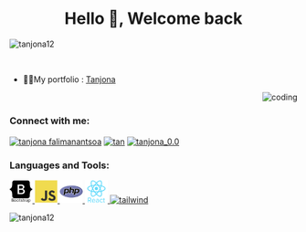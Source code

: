 <h1 align="center">Hello 👋, Welcome back</h1>
<p align="left"> <img src="https://komarev.com/ghpvc/?username=tanjona12&label=Profile%20views&color=0e75b6&style=flat" alt="tanjona12" /> </p>

<p align="left"> <a href="https://twitter.com/" target="blank"><img src="https://img.shields.io/twitter/follow/?logo=twitter&style=for-the-badge" alt="" /></a> </p>

- 👨‍💻My portfolio :  [Tanjona](https://tanjona12.github.io/portfolio/)

<p align="right"> <img src="https://media1.giphy.com/media/v1.Y2lkPTc5MGI3NjExZjAzcDFlb29uanZkM3FzZjg1OWFmbnpqcjZvZnlhMW5lNjVlYW8ybiZlcD12MV9pbnRlcm5hbF9naWZfYnlfaWQmY3Q9Zw/qgQUggAC3Pfv687qPC/giphy.gif" alt="coding" width="400" /></p>
<h3 align="left">Connect with me:</h3>
<p align="left">
<a href="https://linkedin.com/in/tanjona falimanantsoa" target="blank"><img align="center" src="https://raw.githubusercontent.com/rahuldkjain/github-profile-readme-generator/master/src/images/icons/Social/linked-in-alt.svg" alt="tanjona falimanantsoa" height="30" width="40" /></a>
<a href="https://fb.com/tan" target="blank"><img align="center" src="https://raw.githubusercontent.com/rahuldkjain/github-profile-readme-generator/master/src/images/icons/Social/facebook.svg" alt="tan" height="30" width="40" /></a>
<a href="https://instagram.com/tanjona_0.0" target="blank"><img align="center" src="https://raw.githubusercontent.com/rahuldkjain/github-profile-readme-generator/master/src/images/icons/Social/instagram.svg" alt="tanjona_0.0" height="30" width="40" /></a>
</p>

<h3 align="left">Languages and Tools:</h3>
<p align="left"> <a href="https://getbootstrap.com" target="_blank" rel="noreferrer"> <img src="https://raw.githubusercontent.com/devicons/devicon/master/icons/bootstrap/bootstrap-plain-wordmark.svg" alt="bootstrap" width="40" height="40"/> </a> <a href="https://developer.mozilla.org/en-US/docs/Web/JavaScript" target="_blank" rel="noreferrer"> <img src="https://raw.githubusercontent.com/devicons/devicon/master/icons/javascript/javascript-original.svg" alt="javascript" width="40" height="40"/> </a> <a href="https://www.php.net" target="_blank" rel="noreferrer"> <img src="https://raw.githubusercontent.com/devicons/devicon/master/icons/php/php-original.svg" alt="php" width="40" height="40"/> </a> <a href="https://reactjs.org/" target="_blank" rel="noreferrer"> <img src="https://raw.githubusercontent.com/devicons/devicon/master/icons/react/react-original-wordmark.svg" alt="react" width="40" height="40"/> </a> <a href="https://tailwindcss.com/" target="_blank" rel="noreferrer"> <img src="https://www.vectorlogo.zone/logos/tailwindcss/tailwindcss-icon.svg" alt="tailwind" width="40" height="40"/> </a> </p>

<p><img align="left" src="https://github-readme-stats.vercel.app/api/top-langs?username=tanjona12&show_icons=true&locale=en&layout=compact" alt="tanjona12" /></p>


